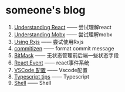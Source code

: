 # someone's blog
1. [Understanding React](https://github.com/Chr15t0pher/blog/issues/1) —— 尝试理解react
2. [Understanding Mobx](https://github.com/Chr15t0pher/blog/issues/2) —— 尝试理解mobx
3. [Using Rxjs](https://github.com/Chr15t0pher/blog/issues/4) —— 尝试使用Rxjs
4. [commitizen](https://github.com/Chr15t0pher/blog/issues/5) —— format commit message
5. [BitMask](https://github.com/Chr15t0pher/blog/issues/6) —— 无状态管理前后端一些状态字段
6. [React Event](https://github.com/Chr15t0pher/blog/issues/7) —— react事件系统
7. [VSCode 配置](https://github.com/Chr15t0pher/blog/issues/8) —— Vscode配置
8. [Typescript tips](https://github.com/Chr15t0pher/blog/issues/9) —— Typescript
9. [Shell](https://github.com/Chr15t0pher/blog/issues/10) —— Shell
